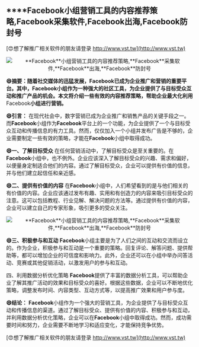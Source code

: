 ## ****Facebook**小组营销工具的内容推荐策略,**Facebook**采集软件,**Facebook**出海,**Facebook**防封号**

[😍想了解推广相关软件的朋友请登录 http://www.vst.tw](http://www.vst.tw)

 <center><img src="https://vst.tw/MP4/tuiguang/png/1.png" alt="**Facebook**小组营销工具的内容推荐策略,**Facebook**采集软件,**Facebook**出海,**Facebook**防封号"></center>

**😄摘要：随着社交媒体的迅猛发展，**Facebook**已成为企业推广和营销的重要平台。其中，**Facebook**小组作为一种强大的社区工具，为企业提供了与目标受众互动和推广产品的机会。本文将介绍一些有效的内容推荐策略，帮助企业最大化利用**Facebook**小组进行营销。**

**😄引言：**
在现代社会中，数字营销已成为企业推广和销售产品的关键手段之一。而**Facebook**小组作为**Facebook**平台上的一个功能，为企业提供了一个与目标受众互动和传播信息的有力工具。然而，仅仅加入一个小组并发布广告是不够的，企业需要制定一些有效的策略，才能在**Facebook**小组中取得成功。

**😄一、了解目标受众**
在任何营销活动中，了解目标受众是至关重要的。在**Facebook**小组中，也不例外。企业应该深入了解目标受众的兴趣、需求和偏好，以便量身定制适合他们的内容。通过了解目标受众，企业可以提供有价值的信息，并与他们建立起信任和亲近感。

**😄二、提供有价值的内容**
在**Facebook**小组中，人们希望看到的是与他们相关的有价值的内容。企业应该通过发布有趣、实用和有创造力的内容来吸引目标受众的注意。这可以包括教程、行业见解、解决问题的方法等。通过提供有价值的内容，企业可以建立自己的专家形象，吸引更多的受众关注。

 <center><img src="https://vst.tw/MP4/tuiguang/png/1.png" alt="**Facebook**小组营销工具的内容推荐策略,**Facebook**采集软件,**Facebook**出海,**Facebook**防封号"></center>

**😄三、积极参与和互动**
**Facebook**小组主要是为了人们之间的互动和交流而设立的。作为企业，积极参与和互动是一个重要的策略。回复评论、解答问题、提供帮助等，都可以增加企业的可信度和影响力。此外，企业还可以在小组中举办问答活动、竞赛或其他促销活动，以激发用户的参与和互动。

四、利用数据分析优化策略
**Facebook**提供了丰富的数据分析工具，可以帮助企业了解其推广活动的效果和目标受众的喜好。根据这些数据，企业可以不断地优化策略，调整发布时间、内容类型、互动方式等，以提高推广效果和用户参与度。

**😄结论：**
**Facebook**小组作为一个强大的营销工具，为企业提供了与目标受众互动和传播信息的渠道。通过了解目标受众、提供有价值的内容、积极参与和互动，并利用数据分析优化策略，企业可以在**Facebook**小组中取得成功。然而，成功需要时间和努力，企业需要不断地学习和适应变化，才能保持竞争优势。

[😍想了解推广相关软件的朋友请登录 http://www.vst.tw](http://www.vst.tw)




